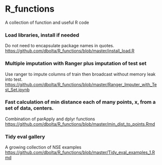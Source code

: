 # R_functions
A collection of function and useful R code

### Load libraries, install if needed
Do not need to encapsulate package names in quotes.
<br>https://github.com/dbolta/R_functions/blob/master/install_load.R

### Multiple imputation with Ranger plus imputation of test set
Use ranger to impute columns of train then broadcast without memory leak into test.
<br>https://github.com/dbolta/R_functions/blob/master/Ranger_Imputer_with_Test_Set.ipynb

### Fast calculation of min distance each of many points, x, from a set of data, centers.
Combination of parApply and dplyr functions
<br>https://github.com/dbolta/R_functions/blob/master/min_dist_to_points.Rmd

### Tidy eval gallery
A growing collection of NSE examples
<br>https://github.com/dbolta/R_functions/blob/master/Tidy_eval_examples_1.Rmd
